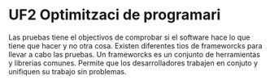 # UF2 Optimitzaci de programari
Las pruebas tiene el objectivos de comprobar si el software hace lo que tiene que hacer y no otra cosa.
Existen diferentes tios de frameworcks para llevar a cabo las pruebas. Un frameworcks es un conjunto de
herramientas y librerias comunes. Permite que los desarrolladores trabajen en conjuto y unifiquen su trabajo
sin problemas.

